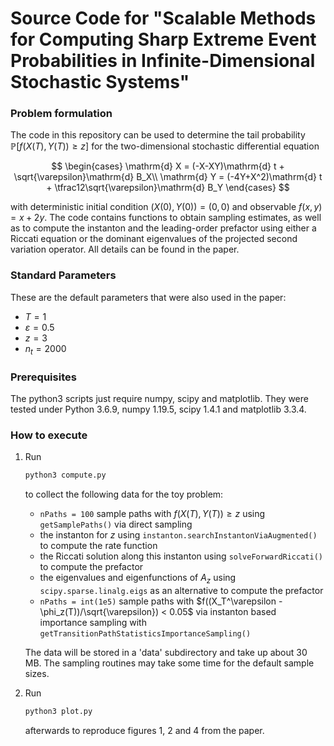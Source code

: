 # Source Code for "Scalable Methods for Computing Sharp Extreme Event Probabilities in Infinite-Dimensional Stochastic Systems"

### Problem formulation

The code in this repository can be used to determine the tail probability
$\mathbb{P} \left[ f(X(T), Y(T)) \geq z \right]$
for the two-dimensional stochastic differential equation

$$
\begin{cases}
    \mathrm{d} X = (-X-XY)\mathrm{d} t + \sqrt{\varepsilon}\mathrm{d} B_X\\
    \mathrm{d} Y = (-4Y+X^2)\mathrm{d} t + \tfrac12\sqrt{\varepsilon}\mathrm{d} B_Y
  \end{cases}
$$

with deterministic initial condition $(X(0),Y(0)) = (0,0)$ and observable
$f(x, y) = x + 2 y$. The code contains functions to obtain sampling estimates,
as well as to compute the instanton and the leading-order prefactor using
either a Riccati equation or the dominant eigenvalues of the projected
second variation operator. All details can be found in the paper.

### Standard Parameters

These are the default parameters that were also used in the paper:
* $T = 1$
* $\varepsilon = 0.5$
* $z = 3$
* $n_t = 2000$

### Prerequisites

The python3 scripts just require numpy, scipy and matplotlib.
They were tested under Python 3.6.9, numpy 1.19.5, scipy 1.4.1 and matplotlib 3.3.4.

### How to execute

1. Run
   ```sh
   python3 compute.py
   ```
   to collect the following data for the toy problem:
   * `nPaths = 100` sample paths with $f(X(T), Y(T)) \geq z$ using `getSamplePaths()` via direct sampling
   * the instanton for $z$ using `instanton.searchInstantonViaAugmented()` to compute the rate function
   * the Riccati solution along this instanton using `solveForwardRiccati()` to compute the prefactor
   * the eigenvalues and eigenfunctions of $A_z$ using `scipy.sparse.linalg.eigs` as an alternative to compute the prefactor
   * `nPaths = int(1e5)` sample paths with $f((X_T^\varepsilon - \phi_z(T))/\sqrt{\varepsilon}) < 0.05$ via instanton based importance sampling with `getTransitionPathStatisticsImportanceSampling()`
   
   The data will be stored in a 'data' subdirectory and take up about 30 MB.
   The sampling routines may take some time for the default sample sizes.
   
2. Run
   ```sh
   python3 plot.py
   ```
   afterwards to reproduce figures 1, 2 and 4 from the paper.
